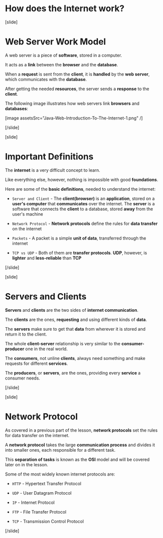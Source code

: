 # How does the Internet work?

[slide]

# Web Server Work Model

A web server is a piece of **software**, stored in a computer.

It acts as a **link** between the **browser** and the **database**.

When a **request** is sent from the **client**, it is **handled** by the **web server**, which communicates with the **database**.

After getting the needed **resources**, the server sends a **response** to the **client**.

The following image illustrates how web servers link **browsers** and **databases**:

[image assetsSrc="Java-Web-Introduction-To-The-Internet-1.png" /]

[/slide]

[slide]

# Important Definitions

The **internet** is a very difficult concept to learn.

Like everything else, however, nothing is impossible with good **foundations**.

Here are some of the **basic definitions**, needed to understand the internet:

- `Server and Client` - The **client(browser)** is an **application**, stored on a **user's computer** that **communicates** over the internet. The **server** is a software that connects the **client** to a database, stored **away** from the user's machine

- `Network Protocol` - **Network protocols** define the rules for **data transfer** on the internet

- `Packets` - A packet is a simple **unit of data**, transferred through the internet

- `TCP vs UDP` - Both of them are **transfer protocols**. **UDP**, however, is **lighter** and **less-reliable** than **TCP**

[/slide]

[slide]

# Servers and Clients

**Servers** and **clients** are the two sides of **internet communication**.

The **clients** are the ones, **requesting** and using different kinds of **data**.

The **servers** make sure to get that **data** from wherever it is stored and return it to the client.

The whole **client-server** relationship is very similar to the **consumer-producer** one in the real world.

The **consumers**, not unline **clients**, always need something and make requests for different **services**.

The **producers**, or **servers**, are the ones, providing every **service** a consumer needs.

[/slide]

[slide]

# Network Protocol

As covered in a previous part of the lesson, **network protocols** set the rules for data transfer on the internet.

A **network protocol** takes the large **communication process** and divides it into smaller ones, each responsible for a different task.

This **separation of tasks** is known as the **OSI** model and will be covered later on in the lesson.

Some of the most widely known internet protocols are:

- `HTTP` - Hypertext Transfer Protocol

- `UDP` - User Datagram Protocol

- `IP` - Internet Protocol

- `FTP` - File Transfer Protocol

- `TCP` - Transmission Control Protocol

[/slide]
